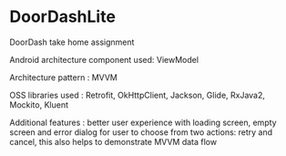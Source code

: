 # DoorDashLite
DoorDash take home assignment

Android architecture component used: ViewModel

Architecture pattern : MVVM

OSS libraries used : Retrofit, OkHttpClient, Jackson, Glide, RxJava2, Mockito, Kluent

Additional features : better user experience with loading screen, empty screen and error dialog for user to choose from two actions: retry and cancel, this also helps to demonstrate MVVM data flow
